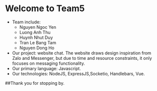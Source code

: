 # Welcome to Team5
+ Team include:
  - Nguyen Ngoc Yen
  - Luong Anh Thu 
  - Huynh Nhut Duy
  - Tran Le Bang Tam
  - Nguyen Dong Ho
+ Our project: website chat. The website draws design inspiration from Zalo and Messenger, but due to time and resource constraints, it only focuses on messaging functionality.
+ Our primary language: Javascript.
+ Our technologies:  NodeJS, ExpressJS,Socketio, Handlebars, Vue.

##Thank you for stopping by.
